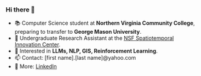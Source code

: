 ### Hi there 👋

- 📚 Computer Science student at **Northern Virginia Community College**, preparing to transfer to **George Mason University**.
- 🔬 Undergraduate Research Assistant at the [NSF Spatiotemporal Innovation Center](https://www.stcenter.net/).
- 🚀 Interested in **LLMs, NLP, GIS, Reinforcement Learning**.
- 📫 Contact: [first name].[last name]@yahoo.com
- 📄 More: [LinkedIn](https://www.linkedin.com/in/yahya-masri)
